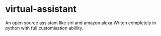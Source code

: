 # virtual-assistant

An open source assistant like siri and amazon alexa.Writen completely in python with full customisation abillity.
